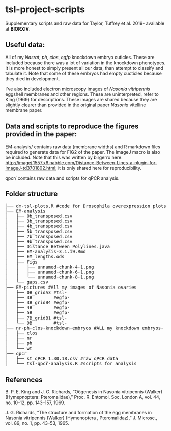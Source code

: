 # tsl-project-scripts

Supplementary scripts and raw data for Taylor, Tuffrey et al. 2019- available at __BIORXIV__. 

## Useful data: 

All of my *Nasrat*, *ph*, *clos*, *egfp* knockdown embryo cuticles. These are included because there was a lot of variation in the knockdown phenotypes. It is more honest to simply present all our data, than attempt to classify and tabulate it. Note that some of these embryos had empty cucticles because they died in development. 

I've also included electron microscopy images of *Nasonia vitripennis* eggshell membranes and other regions. These are uninterpreted, refer to King (1969) for descriptions. These images are shared because they are slightly clearer than provided in the original paper *Nasonia* vitelline membrane paper. 

## Data and scripts to reproduce the figures provided in the paper: 

EM-analysis/ contains raw data (membrane widths) and R markdown files required to generate data for FIG2 of the paper. The ImageJ macro is also be included. Note that this was written by birgerro here: http://imagej.1557.x6.nabble.com/Distance-Between-Lines-a-plugin-for-ImageJ-td3701802.html; it is only shared here for reproducibility. 

qpcr/ contains raw data and scripts for qPCR analysis. 

## Folder structure 

<pre>
├── dm-tsl-plots.R #code for Drosophila overexpression plots 
├── EM-analysis
│   ├── 0b_transposed.csv
│   ├── 3b_transposed.csv
│   ├── 4b_transposed.csv
│   ├── 5b_transposed.csv
│   ├── 7b_transposed.csv
│   ├── 9b_transposed.csv
│   ├── Distance_Between_Polylines.java
│   ├── EM-analysis-3.1.19.Rmd
│   ├── EM_lengths.ods
│   ├── Figs
│   │   ├── unnamed-chunk-4-1.png
│   │   ├── unnamed-chunk-6-1.png
│   │   └── unnamed-chunk-8-1.png
│   └── gaps.csv
├── EM-pictures #All my images of Nasonia ovaries
│   ├── 0B_gridA3 #tsl-
│   ├── 3B        #egfp-
│   ├── 3B_gridB4 #egfp-
│   ├── 4B        #egfp-
│   ├── 5B        #egfp-
│   ├── 7B_gridB1 #tsl-
│   └── 9B        #tsl-
├── nr-ph-clos-knockdown-embryos #ALL my knockdown embryos- there is a lot of variation! 
│   ├── clos
│   ├── nr
│   ├── ph
│   └── wt
├── qpcr
│   ├── st_qPCR_1.30.18.csv #raw qPCR data
│   └── tsl-qpcr-analysis.R #scripts for analysis
</pre>

## References 

B. P. E. King and J. G. Richards, “Oögenesis in Nasonia vitripennis (Walker) (Hymepnoptera: Pteromalidae),” Proc. R. Entomol. Soc. London A, vol. 44, no. 10–12, pp. 143–157, 1969.

J. G. Richards, “The structure and formation of the egg membranes in Nasonia vitripennis (Walker) (Hymenoptera , Pteromalidaz),” J. Microsc., vol. 89, no. 1, pp. 43–53, 1965.
